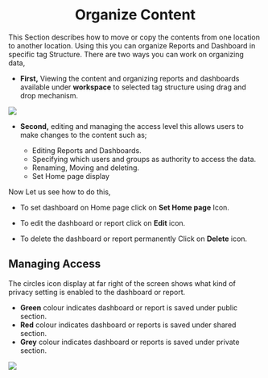 

<center><h1>Organize Content</h1></center>

This Section describes how to move or copy the contents from one location to another location. Using this you can organize Reports and Dashboard in specific tag Structure.
There are two ways you can work on organizing data,
 
 - **First,** Viewing the content and organizing reports and dashboards  available under **workspace** to selected tag structure using drag and drop mechanism.

![
](https://raw.githubusercontent.com/sv18042016/fp1/93fab44572b6a9c124a7c80f1ec840cd0488f319/images/organise_full.png)


 - **Second,** editing and managing the access level this allows users to make changes to the content such as;

   - Editing Reports and Dashboards.
   -  Specifying which users and groups as  authority to access the data.
   -  Renaming, Moving and deleting. 
    - Set Home page display

Now Let us see how to do this,
- To set dashboard on Home page click on **Set Home page** Icon.
- To edit the dashboard or report click on  **Edit**  icon.

 - To delete the dashboard or report permanently Click on  **Delete**  icon.

## Managing Access

The circles icon display at far right of the screen shows what kind of privacy setting is enabled to the dashboard or report.

 -   **Green** colour indicates dashboard or report is saved under public section.
 -   **Red** colour indicates dashboard or reports is saved under shared section.
-   **Grey** colour indicates dashboard or reports is saved under private section.

![
](https://raw.githubusercontent.com/sv18042016/fp1/93fab44572b6a9c124a7c80f1ec840cd0488f319/images/organise_full.png)


<!--stackedit_data:
eyJoaXN0b3J5IjpbODE4NTA1ODQsMTg5MzY5OTA3Niw3NDIxMT
Q2NTIsMTEyNzE4MTkzOCwtNDc5NzM4MjQzLC0xMTU4MjkyMDEz
LC0zMjc2MzYzMTUsNTUyNzU3NjM0LDIwODQ2Mzg5MjAsMTExNz
UxOTc5MF19
-->